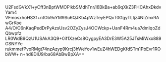U2FsdGVkX1+yCff3nBptWMOPlkbSMdhTnr/l6BkBa+ab9qXkZ3FHCAhxDkdvYam4
VFmosxhoHS31+ntOb9oYM9Su6QJKb4pWzTeyEPQxT0GgyTLIjz4NlZmxRAwGrKoe
A4/O/O6nKaqPedDrPyAzsUsv2OZyZysJ4OCWckp+UanF4Rm4ua7dmIqoZdQbwpfz
LR0WdB9QzU1USAkA3Q9+0if1XzeCs8OygpyEA3DrE3W5A25JTsMiWxx889GSNYYe
rukmmefPvoRMgt74nzAzyp9Krcj3hWeYov1wEuZ4hWEDgKfdSTm1PbEvr1RObWW+
n+hd8DlU9/ba68AbBwBpXA==
